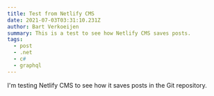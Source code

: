 ```yaml
---
title: Test from Netlify CMS
date: 2021-07-03T03:31:10.231Z
author: Bart Verkoeijen
summary: This is a test to see how Netlify CMS saves posts.
tags:
  - post
  - .net
  - c#
  - graphql
---
```

I'm testing Netlify CMS to see how it saves posts in the Git repository.